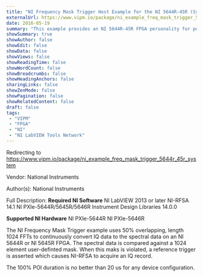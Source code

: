 ```yaml
---
title: "NI Frequency Mask Trigger Host Example for the NI 5644R-45R (System)"
externalUrl: https://www.vipm.io/package/ni_example_freq_mask_trigger_5644r_45r_system
date: 2016-05-19
summary: "This example provides an NI 5644R-45R FPGA personality for performing frequency mask triggering.  The frequency mask is definable at run-time."
showSummary: true
showAuthor: false
showEdit: false
showData: false
showViews: false
showReadingTime: false
showWordCount: false
showBreadcrumbs: false
showHeadingAnchors: false
sharingLinks: false
showZenMode: false
showPagination: false
showRelatedContent: false
draft: false
tags:
 - "VIPM"
 - "FPGA"
 - "NI"
 - "NI LabVIEW Tools Network"
---
```


Redirecting to https://www.vipm.io/package/ni_example_freq_mask_trigger_5644r_45r_system

Vendor: National Instruments

Author(s): National Instruments
 
Full Description:
**Required NI Software**
NI LabVIEW 2013 or later
NI-RFSA 14.1
NI PXIe-5644R/5645R/5646R Instrument Design Libraries 14.0.0

**Supported NI Hardware**
NI PXIe-5644R
NI PXIe-5646R

The NI Frequency Mask Trigger example uses 50% overlapping, length 1024 FFTs to continuously convert IQ data to the spectral data on an NI 5644R or NI 5645R FPGA.  The spectral data is compared against a 1024 element user-definted mask.  When this maks is violated, a reference trigger is asserted which causes NI-RFSA to acquire an IQ record.

The 100% POI duration is no better than 20 us for any device configuration.